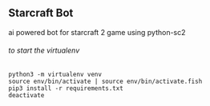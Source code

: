 ## Starcraft Bot
ai powered bot for starcraft 2 game using python-sc2

###### to start the virtualenv
```
python3 -m virtualenv venv
source env/bin/activate | source env/bin/activate.fish
pip3 install -r requirements.txt
deactivate
```
